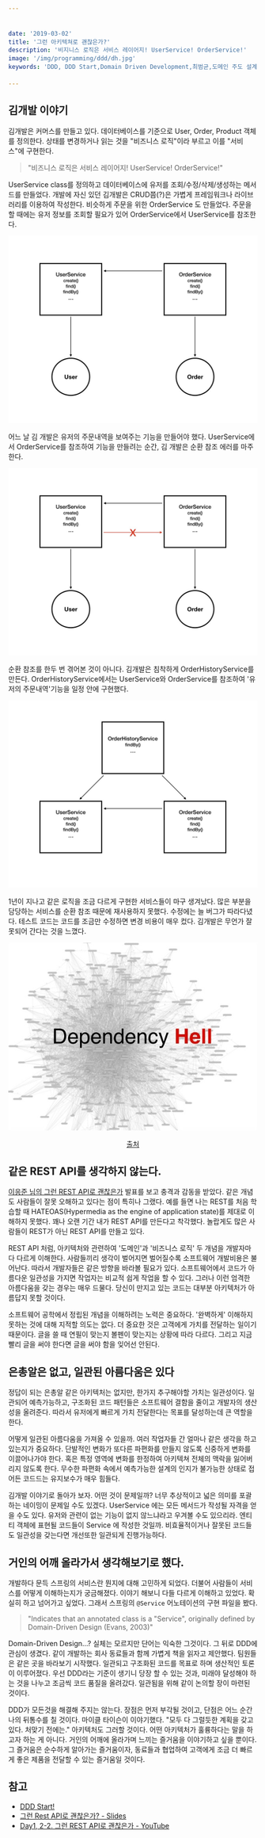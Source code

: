 ```yaml
---


date: '2019-03-02'
title: '그런 아키텍쳐로 괜찮은가?'
description: '비지니스 로직은 서비스 레이어지! UserService! OrderService!'
image: '/img/programming/ddd/dh.jpg'
keywords: 'DDD, DDD Start,Domain Driven Development,최범균,도메인 주도 설계'

---
```


## 김개발 이야기

김개발은 커머스를 만들고 있다. 데이터베이스를 기준으로 User, Order, Product 객체를 정의한다. 상태를 변경하거나 읽는 것을 "비즈니스 로직"이라 부르고 이를 "서비스"에 구현한다.

> "비즈니스 로직은 서비스 레이어지! UserService! OrderService!" 

UserService class를 정의하고 데이터베이스에 유저를 조회/수정/삭제/생성하는 메서드를 만들었다. 개발에 자신 있던 김개발은 CRUD쯤(?)은 가볍게 프레임워크나 라이브러리를 이용하여 작성한다. 비슷하게 주문을 위한 OrderService 도 만들었다. 주문을 할 때에는 유저 정보를 조회할 필요가 있어 OrderService에서 UserService를 참조한다.

![1](/img/programming/ddd/DDD.001.jpeg "1")

어느 날 김 개발은 유저의 주문내역을 보여주는 기능을 만들어야 했다. UserService에서 OrderService를 참조하여 기능을 만들려는 순간, 김 개발은 순환 참조 에러를 마주한다.

![2](/img/programming/ddd/DDD.002.jpeg "2")

순환 참조를 한두 번 겪어본 것이 아니다. 김개발은 침착하게 OrderHistoryService를 만든다. OrderHistoryService에서는 UserService와 OrderService를 참조하여 '유저의 주문내역'기능을 일정 안에 구현했다.

![3](/img/programming/ddd/DDD.003.jpeg "3")

1년이 지나고 같은 로직을 조금 다르게 구현한 서비스들이 마구 생겨났다. 많은 부분을 담당하는 서비스를 순환 참조 때문에 재사용하지 못했다. 수정에는 늘 버그가 따라다녔다. 테스트 코드는 코드를 조금만 수정하면 변경 비용이 매우 컸다. 김개발은 무언가 잘못되어 간다는 것을 느꼈다.

![dh](/img/programming/ddd/dh.jpg "hell")
<p style="text-align:center"><a href="https://www.slideshare.net/InfoQ/adopting-continuous-delivery-adjusting-your-architecture">출처</a></p>

## 같은 REST API를 생각하지 않는다.

<a href="https://youtu.be/RP_f5dMoHFc" target="_blank"> 이응준 님의 그런 REST API로 괜찮은가</a> 발표를 보고 충격과 감동을 받았다. 같은 개념도 사람들이 잘못 오해하고 있다는 점이 특히나 그랬다. 예를 들면 나는 REST를 처음 학습할 때 HATEOAS(Hypermedia as the engine of application state)를 제대로 이해하지 못했다. 꽤나 오랜 기간 내가 REST API를 만든다고 착각했다. 놀랍게도 많은 사람들이 REST가 아닌 REST API를 만들고 있다.

REST API 처럼, 아키텍처와 관련하여 '도메인'과 '비즈니스 로직' 두 개념을 개발자마다 다르게 이해한다. 사람들끼리 생각이 벌어지면 벌어질수록 소프트웨어 개발비용은 불어난다. 따라서 개발자들은 같은 방향을 바라볼 필요가 있다. 소프트웨어에서 코드가 아름다운 일관성을 가지면 작업자는 비교적 쉽게 작업을 할 수 있다. 그러나 이런 엄격한 아름다움을 갖는 경우는 매우 드물다. 당신이 만지고 있는 코드는 대부분 아키텍처가 아름답지 못할 것이다.

소프트웨어 공학에서 정립된 개념을 이해하려는 노력은 중요하다. '완벽하게' 이해하지 못하는 것에 대해 지적할 의도는 없다. 더 중요한 것은 고객에게 가치를 전달하는 일이기 때문이다. 글을 쓸 때 연필이 맞는지 볼펜이 맞는지는 상황에 따라 다르다. 그리고 지금 빨리 글을 써야 한다면 글을 써야 함을 잊어선 안된다. 

## 은총알은 없고, 일관된 아름다움은 있다

정답이 되는 은총알 같은 아키텍처는 없지만, 한가지 추구해야할 가치는 일관성이다. 일관되어 예측가능하고, 구조화된 코드 패턴들은 소프트웨어 결함을 줄이고 개발자의 생산성을 올려준다. 따라서 유저에게 빠르게 가치 전달한다는 목표를 달성하는데 큰 역할을 한다. 

어떻게 일관된 아름다움을 가져올 수 있을까. 여러 작업자들 간 얼마나 같은 생각을 하고 있는지가 중요하다. 단발적인 변화가 또다른 파편화를 만들지 않도록 신중하게 변화를 이끌어나가야 한다. 혹은 특정 영역에 변화를 한정하여 아키텍쳐 전체의 맥락을 잃어버리지 않도록 한다. 무수한 파편화 속에서 예측가능한 설계의 인지가 불가능한 상태로 접어든 코드드는 유지보수가 매우 힘들다.

김개발 이야기로 돌아가 보자. 어떤 것이 문제일까? 너무 추상적이고 넓은 의미를 포괄하는 네이밍이 문제일 수도 있겠다. UserService 에는 모든 메서드가 작성될 자격을 얻을 수도 있다. 유저와 관련이 없는 기능이 없지 않느냐라고 우겨볼 수도 있으리라. 엔티티 객체에 표현될 코드들이 Service 에 작성한 것일까. 비효율적이거나 잘못된 코드들도 일관성을 갖는다면 개선또한 일관되게 진행가능하다.

## 거인의 어깨 올라가서 생각해보기로 했다.

개발하다 문득 스프링의 서비스란 뭔지에 대해 고민하게 되었다. 더불어 사람들이 서비스를 어떻게 이해하는지가 궁금해졌다. 이야기 해보니 다들 다르게 이해하고 있었다. 확실히 하고 넘어가고 싶었다.  그래서 스프링의 `@Service` 어노테이션의 구현 파일을 봤다.

> "Indicates that an annotated class is a "Service", originally defined by Domain-Driven Design (Evans, 2003)" 

Domain-Driven Design...? 실체는 모르지만 단어는 익숙한 그것이다. 그 뒤로 DDD에 관심이 생겼다. 같이 개발하는 회사 동료들과 함께 가볍게 책을 읽자고 제안했다. 팀원들은 같은 곳을 바라보기 시작했다. 일관되고 구조화된 코드를 목표로 하며 생산적인 토론이 이루어졌다. 우선 DDD라는 기준이 생기니 당장 할 수 있는 것과, 미래야 달성해야 하는 것을 나누고 조금씩 코드 품질을 올려갔다. 일관됨을 위해 같이 논의할 장이 마련된 것이다.

DDD가 모든것을 해결해 주지는 않는다. 장점은 먼저 부각될 것이고, 단점은 어느 순간 나의 뒤통수를 칠 것이다. 마이클 타이슨이 이야기했다. "모두 다 그럴듯한 계획을 갖고 있다. 처맞기 전에는." 아키텍처도 그러할 것이다. 어떤 아키텍처가 훌륭하다는 말을 하고자 하는 게 아니다. 거인의 어깨에 올라가며 느끼는 즐거움을 이야기하고 싶을 뿐이다. 그 즐거움은 순수하게 알아가는 즐거움이자, 동료들과 협업하여 고객에게 조금 더 빠르게 좋은 제품을 전달할 수 있는 즐거움일 것이다.


## 참고

- [DDD Start!](https://www.aladin.co.kr/shop/wproduct.aspx?ItemId=84000742)
- [그런 Rest API로 괜찮은가? - Slides](https://slides.com/eungjun/rest)
- [Day1, 2-2. 그런 REST API로 괜찮은가 - YouTube](https://www.youtube.com/watch?v=RP_f5dMoHFc)